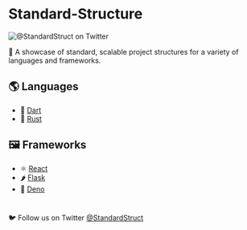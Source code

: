 # Standard-Structure

![@StandardStruct on Twitter](https://img.shields.io/twitter/follow/StandardStruct?style=social)

📂 A showcase of standard, scalable project structures for a variety of languages and frameworks.

## 🌎 Languages

- 🎯 [Dart](languages/dart)
- 🦀 [Rust](languages/rust)

## 🖼️ Frameworks

- ⚛️ [React](frameworks/react)
- 🌶 [Flask](frameworks/flask)
- 🦕 [Deno](frameworks/deno)

<h1></h1>

🐦 Follow us on Twitter [@StandardStruct](https://twitter.com/StandardStruct)
